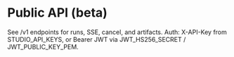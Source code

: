 # Public API (beta)
See /v1 endpoints for runs, SSE, cancel, and artifacts.
Auth: X-API-Key from STUDIO_API_KEYS, or Bearer JWT via JWT_HS256_SECRET / JWT_PUBLIC_KEY_PEM.
